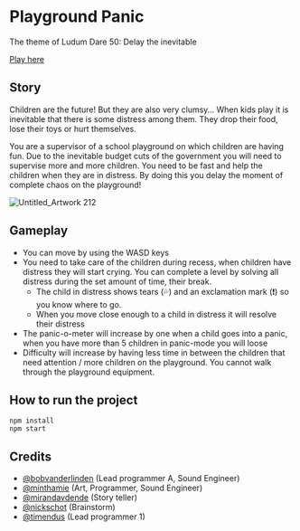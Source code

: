# Playground Panic

The theme of Ludum Dare 50: Delay the inevitable

[Play here](https://bobvanderlinden.github.io/ld50/)

## Story

Children are the future! But they are also very clumsy… When kids play it is inevitable that there is some distress among them. They drop their food, lose their toys or hurt themselves.

You are a supervisor of a school playground on which children are having fun. Due to the inevitable budget cuts of the government you will need to supervise more and more children. You need to be fast and help the children when they are in distress. By doing this you delay the moment of complete chaos on the playground!

![Untitled_Artwork 212](https://user-images.githubusercontent.com/5811560/161396696-a5c24c4d-e330-4e73-9c09-3bd40ea57359.png)

## Gameplay
- You can move by using the WASD keys
- You need to take care of the children during recess, when children have distress they will start crying. You can complete a level by solving all distress during the set amount of time, their break.
  - The child in distress shows tears (:sweat_drops:) and an exclamation mark (:exclamation:) so you know where to go.
  - When you move close enough to a child in distress it will resolve their distress
- The panic-o-meter will increase by one when a child goes into a panic, when you have more than 5 children in panic-mode you will loose
- Difficulty will increase by having less time in between the children that need attention / more children on the playground.
You cannot walk through the playground equipment.

## How to run the project
```
npm install
npm start
```

## Credits

- [@bobvanderlinden](https://github.com/bobvanderlinden/) (Lead programmer A, Sound Engineer)
- [@minthamie](https://github.com/minthamie/) (Art, Programmer, Sound Engineer)
- [@mirandavdende](https://github.com/mirandavdende) (Story teller)
- [@nickschot](https://github.com/nickschot/) (Brainstorm)
- [@timendus](https://github.com/timendus) (Lead programmer 1)

